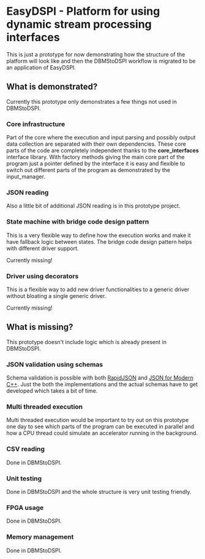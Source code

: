 # EasyDSPI - Platform for using dynamic stream processing interfaces

This is just a prototype for now demonstrating how the structure of the platform will look like and then the DBMStoDSPI workflow is migrated to be an application of EasyDSPI.

## What is demonstrated?

Currently this prototype only demonstrates a few things not used in DBMStoDSPI.

### Core infrastructure

Part of the core where the execution and input parsing and possibly output data collection are separated with their own dependencies. These core parts of the code are completely independent thanks to the **core_interfaces** interface library. With factory methods giving the main core part of the program just a pointer defined by the interface it is easy and flexible to switch out different parts of the program as demonstrated by the input_manager. 

### JSON reading

Also a little bit of additional JSON reading is in this prototype project.

### State machine with bridge code design pattern

This is a very flexible way to define how the execution works and make it have fallback logic between states. The bridge code design pattern helps with different driver support.

Currently missing!

### Driver using decorators

This is a flexible way to add new driver functionalities to a generic driver without bloating a single generic driver.

Currently missing!

## What is missing?

This prototype doesn't include logic which is already present in DBMStoDSPI.

### JSON validation using schemas

Schema validation is possible with both [RapidJSON](https://rapidjson.org/md_doc_schema.html) and [JSON for Modern C++](https://github.com/nlohmann/json). Just the both the implementations and the actual schemas have to get developed which takes a bit of time.

### Multi threaded execution

Multi threaded execution would be important to try out on this prototype one day to see which parts of the program can be executed in parallel and how a CPU thread could simulate an accelerator running in the background.

### CSV reading

Done in DBMStoDSPI.

### Unit testing

Done in DBMStoDSPI and the whole structure is very unit testing friendly.

### FPGA usage

Done in DBMStoDSPI.

### Memory management

Done in DBMStoDSPI.